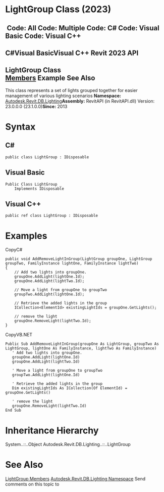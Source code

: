 # LightGroup Class (2023)

﻿
 Code: All Code: Multiple Code: C# Code: Visual Basic Code: Visual C++   
---  
C#Visual BasicVisual C++
Revit 2023 API  
---  
LightGroup Class  
[Members](fa1c21d8-fde7-8d73-de4b-82a323e62bfc.md "LightGroup Members") Example See Also  
---  
This class represents a set of lights grouped together for easier management of various lighting scenarios 
**Namespace:** [Autodesk.Revit.DB.Lighting](a6a04f07-7fd2-0a4e-12e7-01842ee6daaf.md "Autodesk.Revit.DB.Lighting Namespace")**Assembly:** RevitAPI (in RevitAPI.dll) Version: 23.0.0.0 (23.1.0.0)**Since:** 2013 
# Syntax
C#  
---  
```text
public class LightGroup : IDisposable
```
  
Visual Basic  
---  
```text
Public Class LightGroup _
	Implements IDisposable
```
  
Visual C++  
---  
```text
public ref class LightGroup : IDisposable
```
  
# Examples
CopyC#
```text
public void AddRemoveLightInGroup(LightGroup groupOne, LightGroup groupTwo, FamilyInstance lightOne, FamilyInstance lightTwo)
{
    // Add two lights into groupOne.
    groupOne.AddLight(lightOne.Id);
    groupOne.AddLight(lightTwo.Id);

    // Move a light from groupOne to groupTwo
    groupTwo.AddLight(lightOne.Id);

    // Retrieve the added lights in the group
    ICollection<ElementId> existingLightIds = groupOne.GetLights();

    // remove the light
    groupOne.RemoveLight(lightTwo.Id);
}
```

CopyVB.NET
```text
Public Sub AddRemoveLightInGroup(groupOne As LightGroup, groupTwo As LightGroup, lightOne As FamilyInstance, lightTwo As FamilyInstance)
   ' Add two lights into groupOne.
   groupOne.AddLight(lightOne.Id)
   groupOne.AddLight(lightTwo.Id)

   ' Move a light from groupOne to groupTwo
   groupTwo.AddLight(lightOne.Id)

   ' Retrieve the added lights in the group
   Dim existingLightIds As ICollection(Of ElementId) = groupOne.GetLights()

   ' remove the light
   groupOne.RemoveLight(lightTwo.Id)
End Sub
```

# Inheritance Hierarchy
System..::..Object Autodesk.Revit.DB.Lighting..::..LightGroup
# See Also
[LightGroup Members](fa1c21d8-fde7-8d73-de4b-82a323e62bfc.md "LightGroup Members")
[Autodesk.Revit.DB.Lighting Namespace](a6a04f07-7fd2-0a4e-12e7-01842ee6daaf.md "Autodesk.Revit.DB.Lighting Namespace")
Send comments on this topic to 